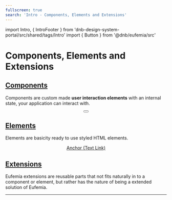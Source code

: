 ```yaml
---
fullscreen: true
search: 'Intro - Components, Elements and Extensions'
---
```


import Intro, { IntroFooter } from 'dnb-design-system-portal/src/shared/tags/Intro'
import { Button } from '@dnb/eufemia/src'

<Intro>

# Components, Elements and Extensions

## [Components](!/uilib/components)

Components are custom made **user interaction elements** with an internal state, your application can interact with.

<div className="image-box" align="center">
  <Button text="Button"  href="/uilib/components/button" target="_blank" />
</div>

## [Elements](!/uilib/elements)

Elements are basicity ready to use styled HTML elements.

<div className="image-box" align="center">
  <a className="dnb-anchor" href="!/uilib/elements/anchor" target="_blank">Anchor (Text Link)</a>
</div>

## [Extensions](!/uilib/extensions)

Eufemia extensions are reusable parts that not fits naturally in to a component or element, but rather has the nature of being a extended solution of Eufemia.

---

<IntroFooter href="/uilib/intro/12-usage-of-components-elements" text="Next - Usage of Components and Patterns" />

</Intro>

